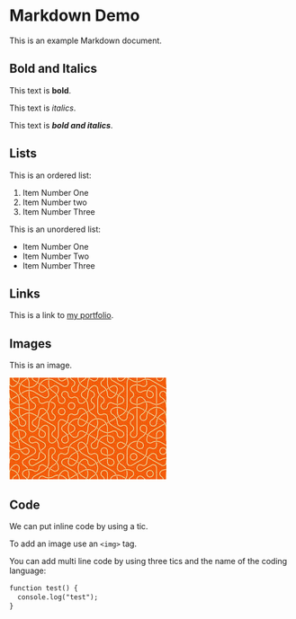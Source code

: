 # Markdown Demo

This is an example Markdown document.

## Bold and Italics

This text is **bold**.

This text is _italics_.

This text is **_bold and italics_**.

## Lists

This is an ordered list:

1. Item Number One
2. Item Number two
3. Item Number Three

This is an unordered list:

- Item Number One
- Item Number Two
- Item Number Three

## Links

This is a link to [my portfolio](https://github.com/kexinsun82).

## Images

This is an image.

![Image1](image1.jpeg)

## Code

We can put inline code by using a tic.

To add an image use an `<img>` tag.

You can add multi line code by using three tics and the name of the coding language:

```
function test() {
  console.log("test");
}
```

